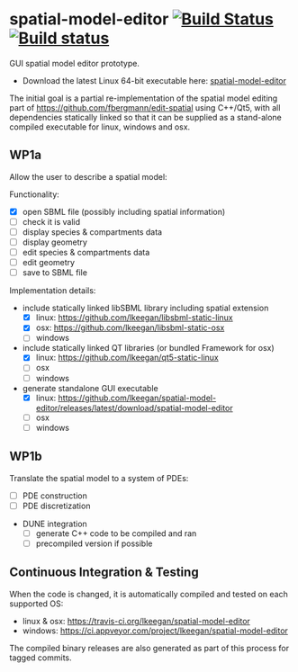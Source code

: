 # spatial-model-editor [![Build Status](https://travis-ci.org/lkeegan/spatial-model-editor.svg?branch=master)](https://travis-ci.org/lkeegan/spatial-model-editor) [![Build status](https://ci.appveyor.com/api/projects/status/0m87yyaalrrj5ndn?svg=true)](https://ci.appveyor.com/project/lkeegan/spatial-model-editor)

GUI spatial model editor prototype.

  - Download the latest Linux 64-bit executable here: [spatial-model-editor](https://github.com/lkeegan/spatial-model-editor/releases/latest/download/spatial-model-editor)

The initial goal is a partial re-implementation of the spatial model editing part of https://github.com/fbergmann/edit-spatial using C++/Qt5, with all dependencies statically linked so that it can be supplied as a stand-alone compiled executable for linux, windows and osx.

## WP1a
Allow the user to describe a spatial model:

Functionality:
  - [x] open SBML file (possibly including spatial information)
  - [ ] check it is valid
  - [ ] display species & compartments data
  - [ ] display geometry
  - [ ] edit species & compartments data
  - [ ] edit geometry
  - [ ] save to SBML file

Implementation details:
  - include statically linked libSBML library including spatial extension
    - [x] linux: https://github.com/lkeegan/libsbml-static-linux
    - [x] osx: https://github.com/lkeegan/libsbml-static-osx
    - [ ] windows
  - include statically linked QT libraries (or bundled Framework for osx)
    - [x] linux: https://github.com/lkeegan/qt5-static-linux
    - [ ] osx
    - [ ] windows
  - generate standalone GUI executable
    - [x] linux: https://github.com/lkeegan/spatial-model-editor/releases/latest/download/spatial-model-editor
    - [ ] osx
    - [ ] windows

## WP1b
Translate the spatial model to a system of PDEs:

  - [ ] PDE construction
  - [ ] PDE discretization
  - DUNE integration
    - [ ] generate C++ code to be compiled and ran
    - [ ] precompiled version if possible

## Continuous Integration & Testing

When the code is changed, it is automatically compiled and tested on each supported OS:

  - linux & osx: https://travis-ci.org/lkeegan/spatial-model-editor
  - windows: https://ci.appveyor.com/project/lkeegan/spatial-model-editor

The compiled binary releases are also generated as part of this process for tagged commits.
